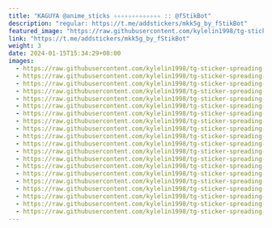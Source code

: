 ```yaml
---
title: "KAGUYA @anime_sticks ✧✧✧✧✧✧✧✧✧✧✧✧✧ :: @fStikBot"
description: "regular: https://t.me/addstickers/mkk5g_by_fStikBot"
featured_image: "https://raw.githubusercontent.com/kylelin1998/tg-sticker-spreading-worldwide-images/main/img/d8a735c3-e1a6-4f57-a3a7-c71098b598ef.jpg"
link: "https://t.me/addstickers/mkk5g_by_fStikBot"
weight: 3
date: 2024-01-15T15:34:29+08:00
images:
  - https://raw.githubusercontent.com/kylelin1998/tg-sticker-spreading-worldwide-images/main/img/d8a735c3-e1a6-4f57-a3a7-c71098b598ef.jpg
  - https://raw.githubusercontent.com/kylelin1998/tg-sticker-spreading-worldwide-images/main/img/bc14225a-dfc5-4b2a-8a5c-ee1f217215c3.jpg
  - https://raw.githubusercontent.com/kylelin1998/tg-sticker-spreading-worldwide-images/main/img/e3a6f578-5d9c-4005-ad0f-836a41752e88.jpg
  - https://raw.githubusercontent.com/kylelin1998/tg-sticker-spreading-worldwide-images/main/img/330f2005-3e38-424b-b27e-f6d92a2375fe.jpg
  - https://raw.githubusercontent.com/kylelin1998/tg-sticker-spreading-worldwide-images/main/img/5bfe8045-bf14-4db1-b9ca-1122327ba799.jpg
  - https://raw.githubusercontent.com/kylelin1998/tg-sticker-spreading-worldwide-images/main/img/f7358eee-7801-4f0a-a22c-14f56051f62e.jpg
  - https://raw.githubusercontent.com/kylelin1998/tg-sticker-spreading-worldwide-images/main/img/72a63c52-49d1-4698-b917-6ccf6207a4af.jpg
  - https://raw.githubusercontent.com/kylelin1998/tg-sticker-spreading-worldwide-images/main/img/3ca1db68-beeb-4332-b6be-4c6c02c56a12.jpg
  - https://raw.githubusercontent.com/kylelin1998/tg-sticker-spreading-worldwide-images/main/img/fbe774c4-a00e-43a6-9b7d-cd68baaac615.jpg
  - https://raw.githubusercontent.com/kylelin1998/tg-sticker-spreading-worldwide-images/main/img/1dd886f1-c020-4fea-bde7-96e6a2db1ab9.jpg
  - https://raw.githubusercontent.com/kylelin1998/tg-sticker-spreading-worldwide-images/main/img/232466c1-a95e-4577-83cc-14f1bc18f688.jpg
  - https://raw.githubusercontent.com/kylelin1998/tg-sticker-spreading-worldwide-images/main/img/60c29f06-d760-4063-991f-765a604bd774.jpg
  - https://raw.githubusercontent.com/kylelin1998/tg-sticker-spreading-worldwide-images/main/img/4b5b0d7b-e627-4baa-a8d7-d325e0b66ac5.jpg
  - https://raw.githubusercontent.com/kylelin1998/tg-sticker-spreading-worldwide-images/main/img/dddca3dc-99b3-4e71-9abb-77e85b495145.jpg
  - https://raw.githubusercontent.com/kylelin1998/tg-sticker-spreading-worldwide-images/main/img/c5a26f0f-782d-44e6-a175-008c677be0d8.jpg
  - https://raw.githubusercontent.com/kylelin1998/tg-sticker-spreading-worldwide-images/main/img/720cfdcd-72e8-4231-985d-27330df6eaa0.jpg
  - https://raw.githubusercontent.com/kylelin1998/tg-sticker-spreading-worldwide-images/main/img/587c3eaf-ed04-4921-874a-bb1a127892a1.jpg
  - https://raw.githubusercontent.com/kylelin1998/tg-sticker-spreading-worldwide-images/main/img/bbf124ab-f232-4480-a8e1-0b872e970d4a.jpg
  - https://raw.githubusercontent.com/kylelin1998/tg-sticker-spreading-worldwide-images/main/img/1c0f96f3-10de-4529-8d42-22395d16aea5.jpg
  - https://raw.githubusercontent.com/kylelin1998/tg-sticker-spreading-worldwide-images/main/img/b3e64244-60e4-4952-a40d-376aef8674f5.jpg
---
```

